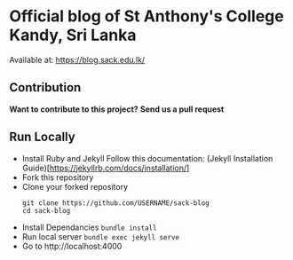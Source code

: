 # Official blog of St Anthony's College Kandy, Sri Lanka

Available at: https://blog.sack.edu.lk/

## Contribution

**Want to contribute to this project?**
**Send us a pull request**

## Run Locally

- Install Ruby and Jekyll
	Follow this documentation: (Jekyll Installation Guide)[https://jekyllrb.com/docs/installation/] 
- Fork this repository
- Clone your forked repository
	```
	git clone https://github.com/USERNAME/sack-blog
	cd sack-blog
	```
- Install Dependancies
	`bundle install`
- Run local server
	`bundle exec jekyll serve`
- Go to http://localhost:4000
